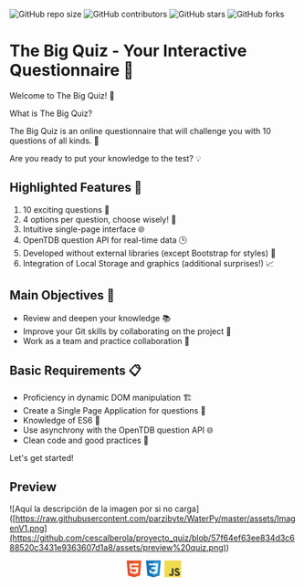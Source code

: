 ![GitHub repo size](https://img.shields.io/github/repo-size/your-username/your-repository)
![GitHub contributors](https://img.shields.io/github/contributors/your-username/your-repository)
![GitHub stars](https://img.shields.io/github/stars/your-username/your-repository?style=social)
![GitHub forks](https://img.shields.io/github/forks/your-username/your-repository?style=social)

# The Big Quiz - Your Interactive Questionnaire 🚀
Welcome to The Big Quiz! 👋

What is The Big Quiz?

The Big Quiz is an online questionnaire that will challenge you with 10 questions of all kinds. 🤔

Are you ready to put your knowledge to the test? 💡

## Highlighted Features 🌟

<ol>
  <li>10 exciting questions 🧠</li>
  <li>4 options per question, choose wisely! 🤯</li>
  <li>Intuitive single-page interface 🌐</li>
  <li>OpenTDB question API for real-time data 🕒</li>
  <li>Developed without external libraries (except Bootstrap for styles) 🎨</li>
  <li>Integration of Local Storage and graphics (additional surprises!) 📈</li>
</ol>

## Main Objectives 🎯

<ul>
  <li>Review and deepen your knowledge 📚</li>
  <li>Improve your Git skills by collaborating on the project 🐙</li>
  <li>Work as a team and practice collaboration 💪</li>
</ul>

## Basic Requirements 📋

<ul>
  <li>Proficiency in dynamic DOM manipulation 🏗️</li>
  <li>Create a Single Page Application for questions 📄</li>
  <li>Knowledge of ES6 🚀</li>
  <li>Use asynchrony with the OpenTDB question API 🌐</li>
  <li>Clean code and good practices 🧹</li>
</ul>

Let's get started!

## Preview
<span>![</span><span>Aquí la descripción de la imagen por si no carga</span><span>]</span><span>(</span><span>[https://raw.githubusercontent.com/parzibyte/WaterPy/master/assets/ImagenV1.png](https://github.com/cescalberola/proyecto_quiz/blob/57f64ef63ee834d3c688520c3431e9363607d1a8/assets/preview%20quiz.png)</span><span>)</span>



<p align="center">
  <img src="https://raw.githubusercontent.com/devicons/devicon/master/icons/html5/html5-original.svg" width="30" alt="HTML">
  <img src="https://raw.githubusercontent.com/devicons/devicon/master/icons/css3/css3-original.svg" width="30" alt "CSS">
  <img src="https://raw.githubusercontent.com/devicons/devicon/master/icons/javascript/javascript-original.svg" width="30" alt="JavaScript">
</p>

